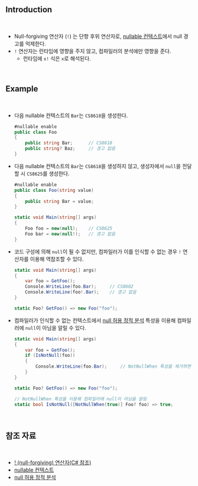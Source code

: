 ## Introduction

<br>

- Null-forgiving 연산자 (`!`) 는 단항 후위 연산자로, [nullable 컨텍스트](https://learn.microsoft.com/ko-kr/dotnet/csharp/nullable-references#nullable-contexts)에서 null 경고를 억제한다.
- `!` 연산자는 런타임에 영향을 주지 않고, 컴파일러의 분석에만 영향을 준다.
    - 런타임에 `x!` 식은 `x`로 해석된다.

<br>

## Example

<br>

- 다음 nullable 컨텍스트의 `Bar`는 `CS8618`을 생성한다.
    ```cs
    #nullable enable
    public class Foo
    {
        public string Bar;      // CS8618
        public string? Baz;     // 경고 없음
    }
    ```
- 다음 nullable 컨텍스트의 `Bar`는 `CS8618`을 생성하지 않고, 생성자에서 `null`을 전달할 시 `CS8625`를 생성한다.
    ```cs
    #nullable enable
    public class Foo(string value)
    {
        public string Bar = value;
    }
    ```
    ```cs
    static void Main(string[] args)
    {
        Foo foo = new(null);    // CS8625
        Foo bar = new(null!);   // 경고 없음
    }
    ```
- 코드 구성에 의해 `null`이 될 수 없지만, 컴파일러가 이를 인식할 수 없는 경우 `!` 연산자를 이용해 역참조할 수 있다.
    ```cs
    static void Main(string[] args)
    {
        var foo = GetFoo();
        Console.WriteLine(foo.Bar);     // CS8602
        Console.WriteLine(foo!.Bar);    // 경고 없음
    }

    static Foo? GetFoo() => new Foo("foo");
    ```
- 컴파일러가 인식할 수 없는 컨텍스트에서 [null 허용 정적 분석](https://learn.microsoft.com/ko-kr/dotnet/csharp/language-reference/attributes/nullable-analysis) 특성을 이용해 컴파일러에 `null`이 아님을 알릴 수 있다.
    ```cs
    static void Main(string[] args)
    {
        var foo = GetFoo();
        if (IsNotNull(foo))
        {
            Console.WriteLine(foo.Bar);     // NotNullWhen 특성을 제거하면 CS8602 발생
        }
    }

    static Foo? GetFoo() => new Foo("foo");

    // NotNullWhen 특성을 이용해 컴파일러에 null이 아님을 알림
    static bool IsNotNull([NotNullWhen(true)] Foo? foo) => true;
    ```

<br>

## 참조 자료

<br>

- [! (null-forgiving) 연산자(C# 참조)](https://learn.microsoft.com/ko-kr/dotnet/csharp/language-reference/operators/null-forgiving)
- [nullable 컨텍스트](https://learn.microsoft.com/ko-kr/dotnet/csharp/nullable-references#nullable-contexts)
- [null 허용 정적 분석](https://learn.microsoft.com/ko-kr/dotnet/csharp/language-reference/attributes/nullable-analysis)